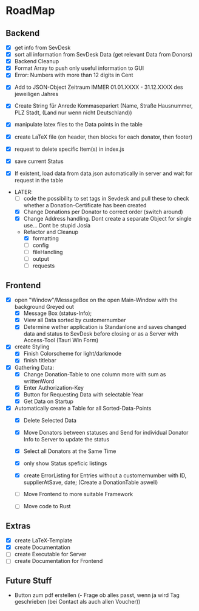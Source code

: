 # RoadMap

## Backend

- [x] get info from SevDesk
- [x] sort all information from SevDesk Data (get relevant Data from Donors)
- [x] Backend Cleanup
- [x] Format Array to push only useful information to GUI
- [x] Error: Numbers with more than 12 digits in Cent
<!-- - [ ] code the possibility to change wrong Data in the GUI and push to sevDesk -->
  <!-- - List all Data of specific user to be changend/corrected and then saved -->
- [x] Add to JSON-Object Zeitraum IMMER 01.01.XXXX - 31.12.XXXX des jeweiligen Jahres
- [x] Create String für Anrede Kommasepariert (Name, Straße Hausnummer, PLZ Stadt, (Land nur wenn nicht Deutschland))

- [x] manipulate latex files to the Data points in the table
- [x] create LaTeX file (on header, then blocks for each donator, then footer)
- [x] request to delete specific Item(s) in index.js
- [x] save current Status
- [x] If existent, load data from data.json automatically in server and wait for request in the table

- LATER:
  - [ ] code the possibility to set tags in Sevdesk and pull these to check whether a Donation-Certificate has been created
  - [x] Change Donations per Donator to correct order (switch around)
  - [x] Change Address handling. Dont create a separate Object for single use... Dont be stupid Josia
  - Refactor and Cleanup
    - [x] formatting
    - [ ] config
    - [ ] fileHandling
    - [ ] output
    - [ ] requests
    <!-- - [ ] manage LaTeX files as PDF(Save to local Machine/send via mail/send via letter at sevdesk or other) -->

## Frontend

- [x] open "Window"/MessageBox on the open Main-Window with the background Greyed out
  - [x] Message Box (status-Info);
  - [x] View all Data sorted by customernumber
  - [x] Determine wether application is Standanlone and saves changed data and status to SevDesk before closing or as a Server with Access-Tool (Tauri Win Form)
- [x] create Styling
  - [x] Finish Colorscheme for light/darkmode
  - [x] finish titlebar
- [x] Gathering Data:
  - [x] Change Donation-Table to one column more with sum as writtenWord
  - [x] Enter Authorization-Key
  - [x] Button for Requesting Data with selectable Year
  - [x] Get Data on Startup
- [x] Automatically create a Table for all Sorted-Data-Points
  - [x] Delete Selected Data
  - [x] Move Donators between statuses and Send for individual Donator Info to Server to update the status
  - [x] Select all Donators at the Same Time
  - [x] only show Status speficic listings
  - [x] create ErrorListing for Entries without a customernumber with ID, supplierAtSave, date; (Create a DonationTable aswell)

  - [ ] Move Frontend to more suitable Framework
  - [ ] Move code to Rust

## Extras

- [x] create LaTeX-Template
- [x] create Documentation
- [ ] create Executable for Server
- [ ] create Documentation for Frontend

## Future Stuff

- Button zum pdf erstellen
(- Frage ob alles passt, wenn ja wird Tag geschrieben (bei Contact als auch allen Voucher))
